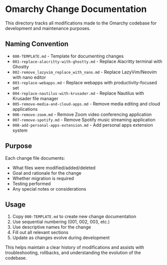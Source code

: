# Omarchy Change Documentation

This directory tracks all modifications made to the Omarchy codebase for development and maintenance purposes.

## Naming Convention
- `000-TEMPLATE.md` - Template for documenting changes
- `001-replace-alacritty-with-ghostty.md` - Replace Alacritty terminal with Ghostty
- `002-remove_lazyvim_replace_with_nano.md` - Replace LazyVim/Neovim with nano editor
- `003-replace-webapps.md` - Replace webapps with productivity-focused set
- `004-replace-nautilus-with-krusader.md` - Replace Nautilus with Krusader file manager
- `005-remove-media-and-cloud-apps.md` - Remove media editing and cloud applications
- `006-remove-zoom.md` - Remove Zoom video conferencing application
- `007-remove-spotify.md` - Remove Spotify music streaming application
- `008-add-personal-apps-extension.md` - Add personal apps extension system

## Purpose
Each change file documents:
- What files were modified/added/deleted
- Goal and rationale for the change
- Whether migration is required
- Testing performed
- Any special notes or considerations

## Usage
1. Copy `000-TEMPLATE.md` to create new change documentation
2. Use sequential numbering (001, 002, 003, etc.)
3. Use descriptive names for the change
4. Fill out all relevant sections
5. Update as changes evolve during development

This helps maintain a clear history of modifications and assists with troubleshooting, rollbacks, and understanding the evolution of the codebase.